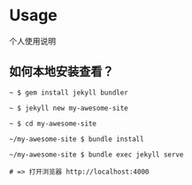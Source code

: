 # Usage
个人使用说明 

## 如何本地安装查看？
```
~ $ gem install jekyll bundler

~ $ jekyll new my-awesome-site

~ $ cd my-awesome-site

~/my-awesome-site $ bundle install

~/my-awesome-site $ bundle exec jekyll serve

# => 打开浏览器 http://localhost:4000
```
